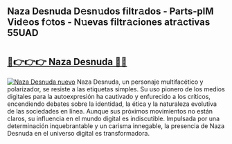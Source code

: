 ## Naza Desnuda D𝚎sn𝚞dos filtr𝚊dos - Parts-plM Vid𝚎os f𝚘tos - N𝚞evas filtr𝚊ciones atr𝚊ctivas 55UAD

# <h2><a href="http://mb2ecxx.tromn.icu/?c=Naza+Desnuda">🔗👉👉👉 Naza Desnuda 🔗🔗</a></h2>

[![Naza Desnuda nuevo](https://i.imgur.com/pEAQMta.gif)](http://mb2ecxx.tromn.icu/?c=Naza+Desnuda)
Naza Desnuda, un personaje multifacético y polarizador, se resiste a las etiquetas simples. Su uso pionero de los medios digitales para la autoexpresión ha cautivado y enfurecido a los críticos, encendiendo debates sobre la identidad, la ética y la naturaleza evolutiva de las sociedades en línea. Aunque sus próximos movimientos no están claros, su influencia en el mundo digital es indiscutible. Impulsada por una determinación inquebrantable y un carisma innegable, la presencia de Naza Desnuda en el universo digital es transformadora.
